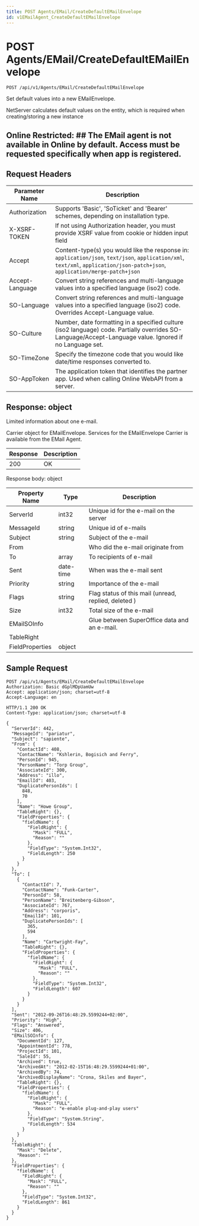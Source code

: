 ```yaml
---
title: POST Agents/EMail/CreateDefaultEMailEnvelope
id: v1EMailAgent_CreateDefaultEMailEnvelope
---
```


# POST Agents/EMail/CreateDefaultEMailEnvelope

```http
POST /api/v1/Agents/EMail/CreateDefaultEMailEnvelope
```

Set default values into a new EMailEnvelope.

NetServer calculates default values on the entity, which is required when creating/storing a new instance


## Online Restricted: ## The EMail agent is not available in Online by default. Access must be requested specifically when app is registered.






## Request Headers

| Parameter Name | Description |
|----------------|-------------|
| Authorization  | Supports 'Basic', 'SoTicket' and 'Bearer' schemes, depending on installation type. |
| X-XSRF-TOKEN   | If not using Authorization header, you must provide XSRF value from cookie or hidden input field |
| Accept         | Content-type(s) you would like the response in: `application/json`, `text/json`, `application/xml`, `text/xml`, `application/json-patch+json`, `application/merge-patch+json` |
| Accept-Language | Convert string references and multi-language values into a specified language (iso2) code. |
| SO-Language | Convert string references and multi-language values into a specified language (iso2) code. Overrides Accept-Language value. |
| SO-Culture | Number, date formatting in a specified culture (iso2 language) code. Partially overrides SO-Language/Accept-Language value. Ignored if no Language set. |
| SO-TimeZone | Specify the timezone code that you would like date/time responses converted to. |
| SO-AppToken | The application token that identifies the partner app. Used when calling Online WebAPI from a server. |


## Response: object

Limited information about one e-mail.



Carrier object for EMailEnvelope.
Services for the EMailEnvelope Carrier is available from the <see cref="T:SuperOffice.CRM.Services.IEMailAgent">EMail Agent</see>.

| Response | Description |
|----------------|-------------|
| 200 | OK |

Response body: object

| Property Name | Type |  Description |
|----------------|------|--------------|
| ServerId | int32 | Unique id for the e-mail on the server |
| MessageId | string | Unique id of e-mails |
| Subject | string | Subject of the e-mail |
| From |  | Who did the e-mail originate from |
| To | array | To recipients of e-mail |
| Sent | date-time | When was the e-mail sent |
| Priority | string | Importance of the e-mail |
| Flags | string | Flag status of this mail (unread, replied, deleted ) |
| Size | int32 | Total size of the e-mail |
| EMailSOInfo |  | Glue between SuperOffice data and an e-mail. |
| TableRight |  |  |
| FieldProperties | object |  |

## Sample Request

```http!
POST /api/v1/Agents/EMail/CreateDefaultEMailEnvelope
Authorization: Basic dGplMDpUamUw
Accept: application/json; charset=utf-8
Accept-Language: en
```

```http_
HTTP/1.1 200 OK
Content-Type: application/json; charset=utf-8

{
  "ServerId": 442,
  "MessageId": "pariatur",
  "Subject": "sapiente",
  "From": {
    "ContactId": 408,
    "ContactName": "Kshlerin, Bogisich and Ferry",
    "PersonId": 945,
    "PersonName": "Torp Group",
    "AssociateId": 300,
    "Address": "illo",
    "EmailId": 403,
    "DuplicatePersonIds": [
      848,
      70
    ],
    "Name": "Howe Group",
    "TableRight": {},
    "FieldProperties": {
      "fieldName": {
        "FieldRight": {
          "Mask": "FULL",
          "Reason": ""
        },
        "FieldType": "System.Int32",
        "FieldLength": 250
      }
    }
  },
  "To": [
    {
      "ContactId": 7,
      "ContactName": "Funk-Carter",
      "PersonId": 58,
      "PersonName": "Breitenberg-Gibson",
      "AssociateId": 767,
      "Address": "corporis",
      "EmailId": 101,
      "DuplicatePersonIds": [
        365,
        594
      ],
      "Name": "Cartwright-Fay",
      "TableRight": {},
      "FieldProperties": {
        "fieldName": {
          "FieldRight": {
            "Mask": "FULL",
            "Reason": ""
          },
          "FieldType": "System.Int32",
          "FieldLength": 607
        }
      }
    }
  ],
  "Sent": "2012-09-26T16:48:29.5599244+02:00",
  "Priority": "High",
  "Flags": "Answered",
  "Size": 406,
  "EMailSOInfo": {
    "DocumentId": 127,
    "AppointmentId": 778,
    "ProjectId": 101,
    "SaleId": 55,
    "Archived": true,
    "ArchivedAt": "2012-02-15T16:48:29.5599244+01:00",
    "ArchivedBy": 74,
    "ArchivedDisplayName": "Crona, Skiles and Bayer",
    "TableRight": {},
    "FieldProperties": {
      "fieldName": {
        "FieldRight": {
          "Mask": "FULL",
          "Reason": "e-enable plug-and-play users"
        },
        "FieldType": "System.String",
        "FieldLength": 534
      }
    }
  },
  "TableRight": {
    "Mask": "Delete",
    "Reason": ""
  },
  "FieldProperties": {
    "fieldName": {
      "FieldRight": {
        "Mask": "FULL",
        "Reason": ""
      },
      "FieldType": "System.Int32",
      "FieldLength": 861
    }
  }
}
```
